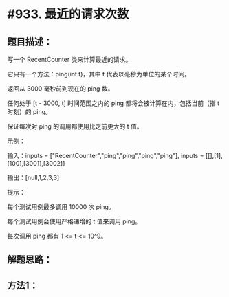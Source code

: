 #933. 最近的请求次数
===================

题目描述：
--------

写一个 RecentCounter 类来计算最近的请求。

它只有一个方法：ping(int t)，其中 t 代表以毫秒为单位的某个时间。

返回从 3000 毫秒前到现在的 ping 数。

任何处于 [t - 3000, t] 时间范围之内的 ping 都将会被计算在内，包括当前（指 t 时刻）的 ping。

保证每次对 ping 的调用都使用比之前更大的 t 值。
 
示例：

输入：inputs = ["RecentCounter","ping","ping","ping","ping"], inputs = [[],[1],[100],[3001],[3002]]

输出：[null,1,2,3,3]
 
提示：

每个测试用例最多调用 10000 次 ping。

每个测试用例会使用严格递增的 t 值来调用 ping。

每次调用 ping 都有 1 <= t <= 10^9。

解题思路：
----------

方法1：
-------



